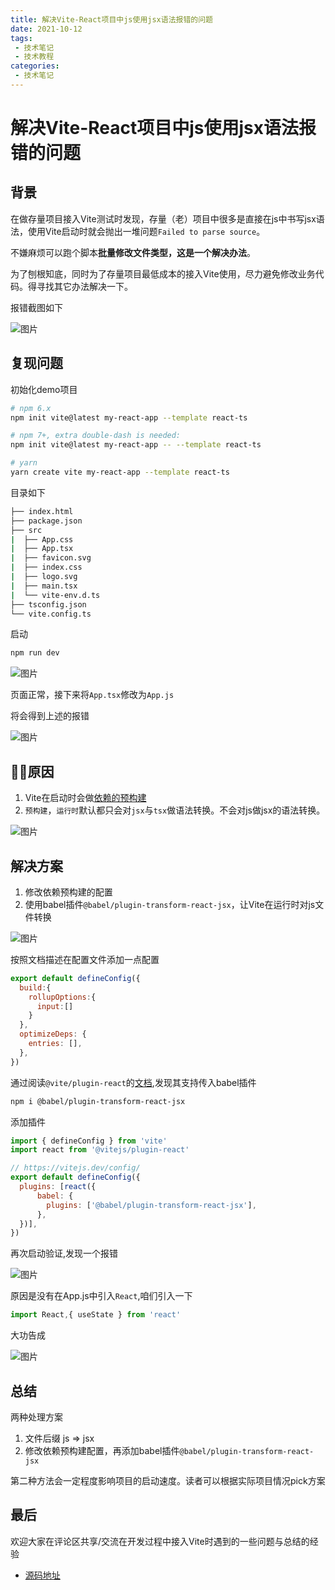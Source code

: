 ```yaml
---
title: 解决Vite-React项目中js使用jsx语法报错的问题
date: 2021-10-12
tags:
 - 技术笔记
 - 技术教程
categories:
 - 技术笔记
---
```

# 解决Vite-React项目中js使用jsx语法报错的问题

## 背景
在做存量项目接入Vite测试时发现，存量（老）项目中很多是直接在js中书写jsx语法，使用Vite启动时就会抛出一堆问题`Failed to parse source`。

不嫌麻烦可以跑个脚本**批量修改文件类型，这是一个解决办法**。

为了刨根知底，同时为了存量项目最低成本的接入Vite使用，尽力避免修改业务代码。得寻找其它办法解决一下。

报错截图如下

![图片](https://img.cdn.sugarat.top/mdImg/MTYzNDAxNjYxMzEyNg==634016613126)

## 复现问题

初始化demo项目
```sh
# npm 6.x
npm init vite@latest my-react-app --template react-ts

# npm 7+, extra double-dash is needed:
npm init vite@latest my-react-app -- --template react-ts

# yarn
yarn create vite my-react-app --template react-ts
```

目录如下
```sh
├── index.html
├── package.json
├── src
|  ├── App.css
|  ├── App.tsx
|  ├── favicon.svg
|  ├── index.css
|  ├── logo.svg
|  ├── main.tsx
|  └── vite-env.d.ts
├── tsconfig.json
└── vite.config.ts
```
启动
```sh
npm run dev
```
![图片](https://img.cdn.sugarat.top/mdImg/MTYzNDAxNTk3NjAwNQ==634015976005)

页面正常，接下来将`App.tsx`修改为`App.js`

将会得到上述的报错

![图片](https://img.cdn.sugarat.top/mdImg/MTYzNDAxNjA0ODYwMw==634016048603)

## 原因
1. Vite在启动时会做[依赖的预构建](https://cn.vitejs.dev/guide/dep-pre-bundling.html#the-why)
2. `预构建`，`运行时`默认都只会对`jsx`与`tsx`做语法转换。不会对js做jsx的语法转换。

![图片](https://img.cdn.sugarat.top/mdImg/MTYzNDAxNjg3ODYwMg==634016878602)

## 解决方案
1. 修改依赖预构建的配置
2. 使用babel插件`@babel/plugin-transform-react-jsx`，让Vite在运行时对js文件转换

![图片](https://img.cdn.sugarat.top/mdImg/MTYzNDAxNzQyNDM2Mg==634017424362)

按照文档描述在配置文件添加一点配置
```js
export default defineConfig({
  build:{
    rollupOptions:{
      input:[]
    }
  },
  optimizeDeps: {
    entries: [],
  },
})
```

通过阅读`@vite/plugin-react`的[文档](https://github.com/vitejs/vite/tree/main/packages/plugin-react),发现其支持传入babel插件

```sh
npm i @babel/plugin-transform-react-jsx
```

添加插件
```js
import { defineConfig } from 'vite'
import react from '@vitejs/plugin-react'

// https://vitejs.dev/config/
export default defineConfig({
  plugins: [react({
      babel: {
        plugins: ['@babel/plugin-transform-react-jsx'],
      },
  })],
})
```

再次启动验证,发现一个报错

![图片](https://img.cdn.sugarat.top/mdImg/MTYzNDAxNzg4NjY4OQ==634017886689)

原因是没有在App.js中引入`React`,咱们引入一下
```js
import React,{ useState } from 'react'
```
大功告成

![图片](https://img.cdn.sugarat.top/mdImg/MTYzNDAxODAxNTMxMw==634018015313)


## 总结
两种处理方案
1. 文件后缀 js => jsx
2. 修改依赖预构建配置，再添加babel插件`@babel/plugin-transform-react-jsx`

第二种方法会一定程度影响项目的启动速度。读者可以根据实际项目情况pick方案

## 最后
欢迎大家在评论区共享/交流在开发过程中接入Vite时遇到的一些问题与总结的经验

* [源码地址](https://github.com/ATQQ/demos/tree/main/vite-react-js)

<comment/>